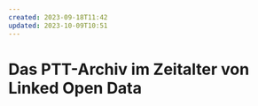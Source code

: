 ```yaml
---
created: 2023-09-18T11:42
updated: 2023-10-09T10:51
---
```

# Das PTT-Archiv im Zeitalter von Linked Open Data